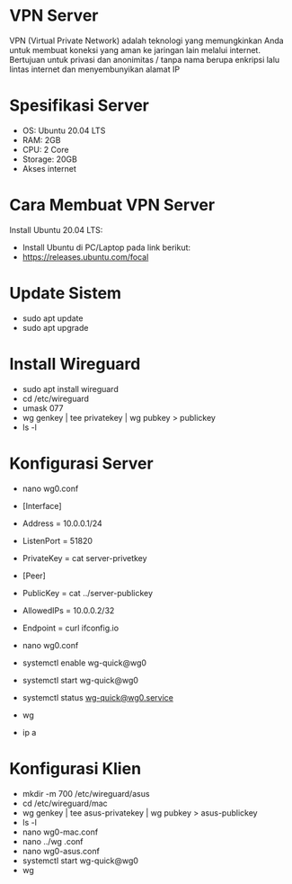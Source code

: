 # VPN Server
VPN (Virtual Private Network) adalah teknologi yang memungkinkan Anda untuk membuat koneksi yang aman ke jaringan lain melalui internet. Bertujuan untuk privasi dan anonimitas / tanpa nama berupa enkripsi lalu lintas internet dan menyembunyikan alamat IP

# Spesifikasi Server 
- OS: Ubuntu 20.04 LTS 
- RAM: 2GB
- CPU: 2 Core
- Storage: 20GB
- Akses internet

# Cara Membuat VPN Server
Install Ubuntu 20.04 LTS:
- Install Ubuntu di PC/Laptop pada link berikut:
- https://releases.ubuntu.com/focal

# Update Sistem
- sudo apt update
- sudo apt upgrade

# Install Wireguard 
- sudo apt install wireguard
- cd /etc/wireguard
- umask 077
- wg genkey | tee privatekey | wg pubkey > publickey
- ls -l

# Konfigurasi Server
- nano wg0.conf
- [Interface]
- Address = 10.0.0.1/24 
- ListenPort = 51820
- PrivateKey = <isi dengan private key server> cat server-privetkey



- [Peer]
- PublicKey = <isi dengan public key klien> cat ../server-publickey
- AllowedIPs = 10.0.0.2/32
- Endpoint = curl ifconfig.io

- nano wg0.conf
- systemctl enable wg-quick@wg0
- systemctl start wg-quick@wg0
- systemctl status wg-quick@wg0.service
- wg
- ip a

# Konfigurasi Klien
- mkdir -m 700 /etc/wireguard/asus
- cd /etc/wireguard/mac
- wg genkey | tee asus-privatekey | wg pubkey > asus-publickey
- ls -l
- nano wg0-mac.conf
- nano ../wg .conf
- nano wg0-asus.conf
- systemctl start wg-quick@wg0
- wg
